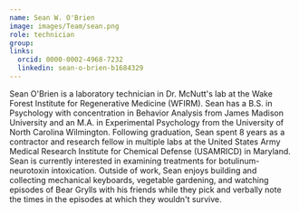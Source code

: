 ```yaml
---
name: Sean W. O'Brien
image: images/Team/sean.png
role: technician
group: 
links:
  orcid: 0000-0002-4968-7232
  linkedin: sean-o-brien-b1684329
---
```


Sean O'Brien is a laboratory technician in Dr. McNutt's lab at the Wake Forest Institute for Regenerative Medicine (WFIRM). Sean has a B.S. in Psychology with concentration in Behavior Analysis from James Madison University and an M.A. in Experimental Psychology from the University of North Carolina Wilmington. Following graduation, Sean spent 8 years as a contractor and research fellow in multiple labs at the United States Army Medical Research Institute for Chemical Defense (USAMRICD) in Maryland. Sean is currently interested in examining treatments for botulinum-neurotoxin intoxication. Outside of work, Sean enjoys building and collecting mechanical keyboards, vegetable gardening, and watching episodes of Bear Grylls with his friends while they pick and verbally note the times in the episodes at which they wouldn't survive.  
